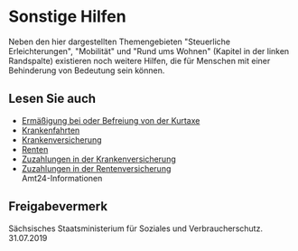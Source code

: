 # Sonstige Hilfen

Neben den hier dargestellten Themengebieten "Steuerliche Erleichterungen", "Mobilität" und "Rund ums Wohnen" (Kapitel in der linken Randspalte) existieren noch weitere Hilfen, die für Menschen mit einer Behinderung von Bedeutung sein können.

## Lesen Sie auch

* [Ermäßigung bei oder Befreiung von der Kurtaxe](https://amt24dev.sachsen.de/zufi/lebenslagen/5000932)
* [Krankenfahrten](https://amt24dev.sachsen.de/zufi/lebenslagen/5000557)
* [Krankenversicherung](https://amt24dev.sachsen.de/zufi/lebenslagen/5000407)
* [Renten](https://amt24dev.sachsen.de/zufi/lebenslagen/5000147)
* [Zuzahlungen in der Krankenversicherung](https://amt24dev.sachsen.de/zufi/lebenslagen/5000640)
* [Zuzahlungen in der Rentenversicherung](https://amt24dev.sachsen.de/zufi/lebenslagen/5000162)  
  Amt24-Informationen

## Freigabevermerk

Sächsisches Staatsministerium für Soziales und Verbraucherschutz. 31.07.2019
